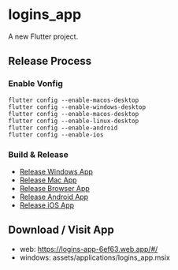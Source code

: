 # logins_app

A new Flutter project.

## Release Process
### Enable Vonfig
```
flutter config --enable-macos-desktop
flutter config --enable-windows-desktop
flutter config --enable-macos-desktop
flutter config --enable-linux-desktop
flutter config --enable-android
flutter config --enable-ios
```

### Build & Release
- [Release Windows App](./docs/RELEASE_WINDOWS.md)
- [Release Mac App](./docs/RELEASE_MAC.md)
- [Release Browser App](./docs/RELEASE_BROWSER.md)
- [Release Android App](./docs/RELEASE_ANDROID.md)
- [Release iOS App](./docs/RELEASE_IOS.md)

## Download / Visit App
- web: https://logins-app-6ef63.web.app/#/
- windows: assets/applications/logins_app.msix
